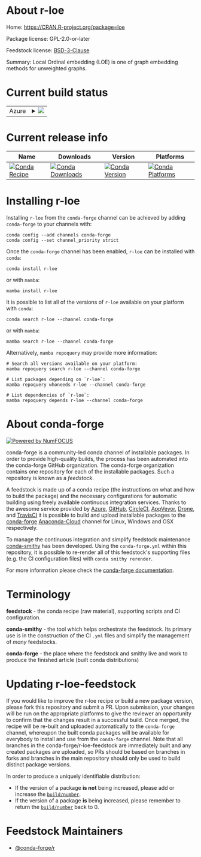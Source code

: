 About r-loe
===========

Home: https://CRAN.R-project.org/package=loe

Package license: GPL-2.0-or-later

Feedstock license: [BSD-3-Clause](https://github.com/conda-forge/r-loe-feedstock/blob/main/LICENSE.txt)

Summary: Local Ordinal embedding (LOE) is one of graph embedding methods for unweighted graphs.

Current build status
====================


<table>
    
  <tr>
    <td>Azure</td>
    <td>
      <details>
        <summary>
          <a href="https://dev.azure.com/conda-forge/feedstock-builds/_build/latest?definitionId=5180&branchName=main">
            <img src="https://dev.azure.com/conda-forge/feedstock-builds/_apis/build/status/r-loe-feedstock?branchName=main">
          </a>
        </summary>
        <table>
          <thead><tr><th>Variant</th><th>Status</th></tr></thead>
          <tbody><tr>
              <td>linux_64_r_base4.1</td>
              <td>
                <a href="https://dev.azure.com/conda-forge/feedstock-builds/_build/latest?definitionId=5180&branchName=main">
                  <img src="https://dev.azure.com/conda-forge/feedstock-builds/_apis/build/status/r-loe-feedstock?branchName=main&jobName=linux&configuration=linux_64_r_base4.1" alt="variant">
                </a>
              </td>
            </tr><tr>
              <td>linux_64_r_base4.2</td>
              <td>
                <a href="https://dev.azure.com/conda-forge/feedstock-builds/_build/latest?definitionId=5180&branchName=main">
                  <img src="https://dev.azure.com/conda-forge/feedstock-builds/_apis/build/status/r-loe-feedstock?branchName=main&jobName=linux&configuration=linux_64_r_base4.2" alt="variant">
                </a>
              </td>
            </tr><tr>
              <td>osx_64_r_base4.1</td>
              <td>
                <a href="https://dev.azure.com/conda-forge/feedstock-builds/_build/latest?definitionId=5180&branchName=main">
                  <img src="https://dev.azure.com/conda-forge/feedstock-builds/_apis/build/status/r-loe-feedstock?branchName=main&jobName=osx&configuration=osx_64_r_base4.1" alt="variant">
                </a>
              </td>
            </tr><tr>
              <td>osx_64_r_base4.2</td>
              <td>
                <a href="https://dev.azure.com/conda-forge/feedstock-builds/_build/latest?definitionId=5180&branchName=main">
                  <img src="https://dev.azure.com/conda-forge/feedstock-builds/_apis/build/status/r-loe-feedstock?branchName=main&jobName=osx&configuration=osx_64_r_base4.2" alt="variant">
                </a>
              </td>
            </tr><tr>
              <td>win_64</td>
              <td>
                <a href="https://dev.azure.com/conda-forge/feedstock-builds/_build/latest?definitionId=5180&branchName=main">
                  <img src="https://dev.azure.com/conda-forge/feedstock-builds/_apis/build/status/r-loe-feedstock?branchName=main&jobName=win&configuration=win_64_" alt="variant">
                </a>
              </td>
            </tr>
          </tbody>
        </table>
      </details>
    </td>
  </tr>
</table>

Current release info
====================

| Name | Downloads | Version | Platforms |
| --- | --- | --- | --- |
| [![Conda Recipe](https://img.shields.io/badge/recipe-r--loe-green.svg)](https://anaconda.org/conda-forge/r-loe) | [![Conda Downloads](https://img.shields.io/conda/dn/conda-forge/r-loe.svg)](https://anaconda.org/conda-forge/r-loe) | [![Conda Version](https://img.shields.io/conda/vn/conda-forge/r-loe.svg)](https://anaconda.org/conda-forge/r-loe) | [![Conda Platforms](https://img.shields.io/conda/pn/conda-forge/r-loe.svg)](https://anaconda.org/conda-forge/r-loe) |

Installing r-loe
================

Installing `r-loe` from the `conda-forge` channel can be achieved by adding `conda-forge` to your channels with:

```
conda config --add channels conda-forge
conda config --set channel_priority strict
```

Once the `conda-forge` channel has been enabled, `r-loe` can be installed with `conda`:

```
conda install r-loe
```

or with `mamba`:

```
mamba install r-loe
```

It is possible to list all of the versions of `r-loe` available on your platform with `conda`:

```
conda search r-loe --channel conda-forge
```

or with `mamba`:

```
mamba search r-loe --channel conda-forge
```

Alternatively, `mamba repoquery` may provide more information:

```
# Search all versions available on your platform:
mamba repoquery search r-loe --channel conda-forge

# List packages depending on `r-loe`:
mamba repoquery whoneeds r-loe --channel conda-forge

# List dependencies of `r-loe`:
mamba repoquery depends r-loe --channel conda-forge
```


About conda-forge
=================

[![Powered by
NumFOCUS](https://img.shields.io/badge/powered%20by-NumFOCUS-orange.svg?style=flat&colorA=E1523D&colorB=007D8A)](https://numfocus.org)

conda-forge is a community-led conda channel of installable packages.
In order to provide high-quality builds, the process has been automated into the
conda-forge GitHub organization. The conda-forge organization contains one repository
for each of the installable packages. Such a repository is known as a *feedstock*.

A feedstock is made up of a conda recipe (the instructions on what and how to build
the package) and the necessary configurations for automatic building using freely
available continuous integration services. Thanks to the awesome service provided by
[Azure](https://azure.microsoft.com/en-us/services/devops/), [GitHub](https://github.com/),
[CircleCI](https://circleci.com/), [AppVeyor](https://www.appveyor.com/),
[Drone](https://cloud.drone.io/welcome), and [TravisCI](https://travis-ci.com/)
it is possible to build and upload installable packages to the
[conda-forge](https://anaconda.org/conda-forge) [Anaconda-Cloud](https://anaconda.org/)
channel for Linux, Windows and OSX respectively.

To manage the continuous integration and simplify feedstock maintenance
[conda-smithy](https://github.com/conda-forge/conda-smithy) has been developed.
Using the ``conda-forge.yml`` within this repository, it is possible to re-render all of
this feedstock's supporting files (e.g. the CI configuration files) with ``conda smithy rerender``.

For more information please check the [conda-forge documentation](https://conda-forge.org/docs/).

Terminology
===========

**feedstock** - the conda recipe (raw material), supporting scripts and CI configuration.

**conda-smithy** - the tool which helps orchestrate the feedstock.
                   Its primary use is in the construction of the CI ``.yml`` files
                   and simplify the management of *many* feedstocks.

**conda-forge** - the place where the feedstock and smithy live and work to
                  produce the finished article (built conda distributions)


Updating r-loe-feedstock
========================

If you would like to improve the r-loe recipe or build a new
package version, please fork this repository and submit a PR. Upon submission,
your changes will be run on the appropriate platforms to give the reviewer an
opportunity to confirm that the changes result in a successful build. Once
merged, the recipe will be re-built and uploaded automatically to the
`conda-forge` channel, whereupon the built conda packages will be available for
everybody to install and use from the `conda-forge` channel.
Note that all branches in the conda-forge/r-loe-feedstock are
immediately built and any created packages are uploaded, so PRs should be based
on branches in forks and branches in the main repository should only be used to
build distinct package versions.

In order to produce a uniquely identifiable distribution:
 * If the version of a package **is not** being increased, please add or increase
   the [``build/number``](https://docs.conda.io/projects/conda-build/en/latest/resources/define-metadata.html#build-number-and-string).
 * If the version of a package **is** being increased, please remember to return
   the [``build/number``](https://docs.conda.io/projects/conda-build/en/latest/resources/define-metadata.html#build-number-and-string)
   back to 0.

Feedstock Maintainers
=====================

* [@conda-forge/r](https://github.com/conda-forge/r/)

